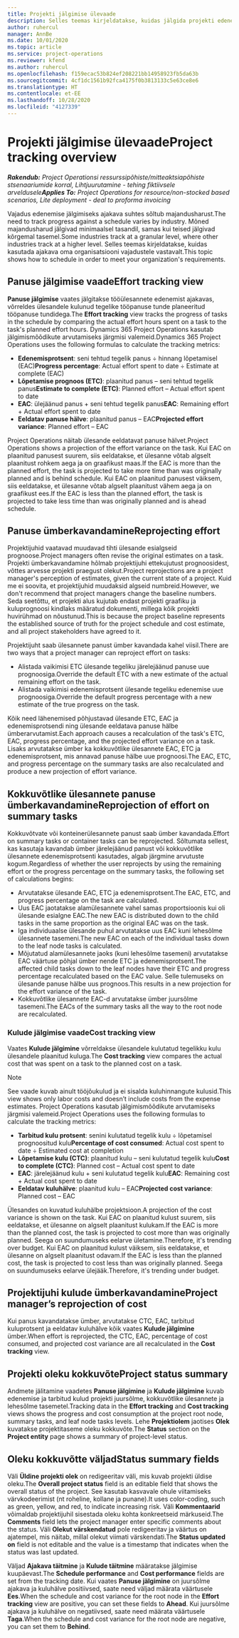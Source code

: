 ```yaml
---
title: Projekti jälgimise ülevaade
description: Selles teemas kirjeldatakse, kuidas jälgida projekti edenemist ja tarbitud kulusid.
author: ruhercul
manager: AnnBe
ms.date: 10/01/2020
ms.topic: article
ms.service: project-operations
ms.reviewer: kfend
ms.author: ruhercul
ms.openlocfilehash: f159ecac53b824ef208221bb14958923fb5da63b
ms.sourcegitcommit: 4cf1dc1561b92fca4175f0b3813133c5e63ce8e6
ms.translationtype: HT
ms.contentlocale: et-EE
ms.lasthandoff: 10/28/2020
ms.locfileid: "4127339"
---
```

# <a name="project-tracking-overview"></a><span data-ttu-id="391cc-103">Projekti jälgimise ülevaade</span><span class="sxs-lookup"><span data-stu-id="391cc-103">Project tracking overview</span></span>

<span data-ttu-id="391cc-104">_**Rakendub:** Project Operationsi ressurssipõhiste/mitteaktsiapõhiste stsenaariumide korral,  Lihtjuurutamine - tehing fiktiivsele arveldusele_</span><span class="sxs-lookup"><span data-stu-id="391cc-104">_**Applies To:** Project Operations for resource/non-stocked based scenarios, Lite deployment - deal to proforma invoicing_</span></span>

<span data-ttu-id="391cc-105">Vajadus edenemise jälgimiseks ajakava suhtes sõltub majandusharust.</span><span class="sxs-lookup"><span data-stu-id="391cc-105">The need to track progress against a schedule varies by industry.</span></span> <span data-ttu-id="391cc-106">Mõned majandusharud jälgivad minimaalsel tasandil, samas kui teised jälgivad kõrgemal tasemel.</span><span class="sxs-lookup"><span data-stu-id="391cc-106">Some industries track at a granular level, where other industries track at a higher level.</span></span> <span data-ttu-id="391cc-107">Selles teemas kirjeldatakse, kuidas kasutada ajakava oma organisatsiooni vajadustele vastavalt.</span><span class="sxs-lookup"><span data-stu-id="391cc-107">This topic shows how to schedule in order to meet your organization's requirements.</span></span>

## <a name="effort-tracking-view"></a><span data-ttu-id="391cc-108">Panuse jälgimise vaade</span><span class="sxs-lookup"><span data-stu-id="391cc-108">Effort tracking view</span></span>

<span data-ttu-id="391cc-109">**Panuse jälgimise** vaates jälgitakse tööülesannete edenemist ajakavas, võrreldes ülesandele kulunud tegelike tööpanuse tunde planeeritud tööpanuse tundidega.</span><span class="sxs-lookup"><span data-stu-id="391cc-109">The **Effort tracking** view tracks the progress of tasks in the schedule by comparing the actual effort hours spent on a task to the task's planned effort hours.</span></span> <span data-ttu-id="391cc-110">Dynamics 365 Project Operations kasutab jälgimismõõdikute arvutamiseks järgmisi valemeid.</span><span class="sxs-lookup"><span data-stu-id="391cc-110">Dynamics 365 Project Operations uses the following formulas to calculate the tracking metrics:</span></span>

- <span data-ttu-id="391cc-111">**Edenemisprotsent**: seni tehtud tegelik panus ÷ hinnang lõpetamisel (EAC)</span><span class="sxs-lookup"><span data-stu-id="391cc-111">**Progress percentage**: Actual effort spent to date ÷ Estimate at complete (EAC)</span></span> 
- <span data-ttu-id="391cc-112">**Lõpetamise prognoos (ETC)**: plaanitud panus – seni tehtud tegelik panus</span><span class="sxs-lookup"><span data-stu-id="391cc-112">**Estimate to complete (ETC)**: Planned effort – Actual effort spent to date</span></span> 
- <span data-ttu-id="391cc-113">**EAC**: ülejäänud panus + seni tehtud tegelik panus</span><span class="sxs-lookup"><span data-stu-id="391cc-113">**EAC**: Remaining effort + Actual effort spent to date</span></span> 
- <span data-ttu-id="391cc-114">**Eeldatav panuse hälve**: plaanitud panus – EAC</span><span class="sxs-lookup"><span data-stu-id="391cc-114">**Projected effort variance**: Planned effort – EAC</span></span>

<span data-ttu-id="391cc-115">Project Operations näitab ülesande eeldatavat panuse hälvet.</span><span class="sxs-lookup"><span data-stu-id="391cc-115">Project Operations shows a projection of the effort variance on the task.</span></span> <span data-ttu-id="391cc-116">Kui EAC on plaanitud panusest suurem, siis eeldatakse, et ülesanne võtab algselt plaanitust rohkem aega ja on graafikust maas.</span><span class="sxs-lookup"><span data-stu-id="391cc-116">If the EAC is more than the planned effort, the task is projected to take more time than was originally planned and is behind schedule.</span></span> <span data-ttu-id="391cc-117">Kui EAC on plaanitud panusest väiksem, siis eeldatakse, et ülesanne võtab algselt plaanitust vähem aega ja on graafikust ees.</span><span class="sxs-lookup"><span data-stu-id="391cc-117">If the EAC is less than the planned effort, the task is projected to take less time than was originally planned and is ahead schedule.</span></span>

## <a name="reprojecting-effort"></a><span data-ttu-id="391cc-118">Panuse ümberkavandamine</span><span class="sxs-lookup"><span data-stu-id="391cc-118">Reprojecting effort</span></span>

<span data-ttu-id="391cc-119">Projektijuhid vaatavad muudavad tihti ülesande esialgseid prognoose.</span><span class="sxs-lookup"><span data-stu-id="391cc-119">Project managers often revise the original estimates on a task.</span></span> <span data-ttu-id="391cc-120">Projekti ümberkavandamine hõlmab projektijuhi ettekujutust prognoosidest, võttes arvesse projekti praegust olekut.</span><span class="sxs-lookup"><span data-stu-id="391cc-120">Project reprojections are a project manager's perception of estimates, given the current state of a project.</span></span> <span data-ttu-id="391cc-121">Kuid me ei soovita, et projektijuhid muudaksid algseid numbreid.</span><span class="sxs-lookup"><span data-stu-id="391cc-121">However, we don't recommend that project managers change the baseline numbers.</span></span> <span data-ttu-id="391cc-122">Seda seetõttu, et projekti alus kujutab endast projekti graafiku ja kuluprognoosi kindlaks määratud dokumenti, millega kõik projekti huvirühmad on nõustunud.</span><span class="sxs-lookup"><span data-stu-id="391cc-122">This is because the project baseline represents the established source of truth for the project schedule and cost estimate, and all project stakeholders have agreed to it.</span></span>

<span data-ttu-id="391cc-123">Projektijuht saab ülesannete panust ümber kavandada kahel viisil.</span><span class="sxs-lookup"><span data-stu-id="391cc-123">There are two ways that a project manager can reproject effort on tasks:</span></span>

- <span data-ttu-id="391cc-124">Alistada vaikimisi ETC ülesande tegeliku järelejäänud panuse uue prognoosiga.</span><span class="sxs-lookup"><span data-stu-id="391cc-124">Override the default ETC with a new estimate of the actual remaining effort on the task.</span></span> 
- <span data-ttu-id="391cc-125">Alistada vaikimisi edenemisprotsent ülesande tegeliku edenemise uue prognoosiga.</span><span class="sxs-lookup"><span data-stu-id="391cc-125">Override the default progress percentage with a new estimate of the true progress on the task.</span></span>

<span data-ttu-id="391cc-126">Kõik need lähenemised põhjustavad ülesande ETC, EAC ja edenemisprotsendi ning ülesande eeldatava panuse hälbe ümberarvutamist.</span><span class="sxs-lookup"><span data-stu-id="391cc-126">Each approach causes a recalculation of the task's ETC, EAC, progress percentage, and the projected effort variance on a task.</span></span> <span data-ttu-id="391cc-127">Lisaks arvutatakse ümber ka kokkuvõtlike ülesannete EAC, ETC ja edenemisprotsent, mis annavad panuse hälbe uue prognoosi.</span><span class="sxs-lookup"><span data-stu-id="391cc-127">The EAC, ETC, and progress percentage on the summary tasks are also recalculated and produce a new projection of effort variance.</span></span>

## <a name="reprojection-of-effort-on-summary-tasks"></a><span data-ttu-id="391cc-128">Kokkuvõtlike ülesannete panuse ümberkavandamine</span><span class="sxs-lookup"><span data-stu-id="391cc-128">Reprojection of effort on summary tasks</span></span>

<span data-ttu-id="391cc-129">Kokkuvõtvate või konteinerülesannete panust saab ümber kavandada.</span><span class="sxs-lookup"><span data-stu-id="391cc-129">Effort on summary tasks or container tasks can be reprojected.</span></span> <span data-ttu-id="391cc-130">Sõltumata sellest, kas kasutaja kavandab ümber järelejäänud panust või kokkuvõtlike ülesannete edenemisprotsenti kasutades, algab järgmine arvutuste kogum.</span><span class="sxs-lookup"><span data-stu-id="391cc-130">Regardless of whether the user reprojects by using the remaining effort or the progress percentage on the summary tasks, the following set of calculations begins:</span></span>

- <span data-ttu-id="391cc-131">Arvutatakse ülesande EAC, ETC ja edenemisprotsent.</span><span class="sxs-lookup"><span data-stu-id="391cc-131">The EAC, ETC, and progress percentage on the task are calculated.</span></span>
- <span data-ttu-id="391cc-132">Uus EAC jaotatakse alamülesannete vahel samas proportsioonis kui oli ülesande esialgne EAC.</span><span class="sxs-lookup"><span data-stu-id="391cc-132">The new EAC is distributed down to the child tasks in the same proportion as the original EAC was on the task.</span></span>
- <span data-ttu-id="391cc-133">Iga individuaalse ülesande puhul arvutatakse uus EAC kuni lehesõlme ülesannete tasemeni.</span><span class="sxs-lookup"><span data-stu-id="391cc-133">The new EAC on each of the individual tasks down to the leaf node tasks is calculated.</span></span> 
- <span data-ttu-id="391cc-134">Mõjutatud alamülesannete jaoks (kuni lehesõlme tasemeni) arvutatakse EAC väärtuse põhjal ümber nende ETC ja edenemisprotsent.</span><span class="sxs-lookup"><span data-stu-id="391cc-134">The affected child tasks down to the leaf nodes have their ETC and progress percentage recalculated based on the EAC value.</span></span> <span data-ttu-id="391cc-135">Selle tulemuseks on ülesande panuse hälbe uus prognoos.</span><span class="sxs-lookup"><span data-stu-id="391cc-135">This results in a new projection for the effort variance of the task.</span></span> 
- <span data-ttu-id="391cc-136">Kokkuvõtlike ülesannete EAC-d arvutatakse ümber juursõlme tasemeni.</span><span class="sxs-lookup"><span data-stu-id="391cc-136">The EACs of the summary tasks all the way to the root node are recalculated.</span></span>

### <a name="cost-tracking-view"></a><span data-ttu-id="391cc-137">Kulude jälgimise vaade</span><span class="sxs-lookup"><span data-stu-id="391cc-137">Cost tracking view</span></span> 

<span data-ttu-id="391cc-138">Vaates **Kulude jälgimine** võrreldakse ülesandele kulutatud tegelikku kulu ülesandele plaanitud kuluga.</span><span class="sxs-lookup"><span data-stu-id="391cc-138">The **Cost tracking** view compares the actual cost that was spent on a task to the planned cost on a task.</span></span> 

> [!NOTE]
> <span data-ttu-id="391cc-139">See vaade kuvab ainult tööjõukulud ja ei sisalda kuluhinnangute kulusid.</span><span class="sxs-lookup"><span data-stu-id="391cc-139">This view shows only labor costs and doesn’t include costs from the expense estimates.</span></span> <span data-ttu-id="391cc-140">Project Operations kasutab jälgimismõõdikute arvutamiseks järgmisi valemeid.</span><span class="sxs-lookup"><span data-stu-id="391cc-140">Project Operations uses the following formulas to calculate the tracking metrics:</span></span>

- <span data-ttu-id="391cc-141">**Tarbitud kulu protsent**: senini kulutatud tegelik kulu ÷ lõpetamisel prognoositud kulu</span><span class="sxs-lookup"><span data-stu-id="391cc-141">**Percentage of cost consumed**: Actual cost spent to date ÷ Estimated cost at completion</span></span>
- <span data-ttu-id="391cc-142">**Lõpetamise kulu (CTC)**: plaanitud kulu – seni kulutatud tegelik kulu</span><span class="sxs-lookup"><span data-stu-id="391cc-142">**Cost to complete (CTC)**: Planned cost – Actual cost spent to date</span></span>
- <span data-ttu-id="391cc-143">**EAC**: järelejäänud kulu + seni kulutatud tegelik kulu</span><span class="sxs-lookup"><span data-stu-id="391cc-143">**EAC**: Remaining cost + Actual cost spent to date</span></span>
- <span data-ttu-id="391cc-144">**Eeldatav kuluhälve**: plaanitud kulu – EAC</span><span class="sxs-lookup"><span data-stu-id="391cc-144">**Projected cost variance**: Planned cost – EAC</span></span>

<span data-ttu-id="391cc-145">Ülesandes on kuvatud kuluhälbe projektsioon.</span><span class="sxs-lookup"><span data-stu-id="391cc-145">A projection of the cost variance is shown on the task.</span></span> <span data-ttu-id="391cc-146">Kui EAC on plaanitud kulust suurem, siis eeldatakse, et ülesanne on algselt plaanitust kulukam.</span><span class="sxs-lookup"><span data-stu-id="391cc-146">If the EAC is more than the planned cost, the task is projected to cost more than was originally planned.</span></span> <span data-ttu-id="391cc-147">Seega on suundumuseks eelarve ületamine.</span><span class="sxs-lookup"><span data-stu-id="391cc-147">Therefore, it's trending over budget.</span></span> <span data-ttu-id="391cc-148">Kui EAC on plaanitud kulust väiksem, siis eeldatakse, et ülesanne on algselt plaanitust odavam.</span><span class="sxs-lookup"><span data-stu-id="391cc-148">If the EAC is less than the planned cost, the task is projected to cost less than was originally planned.</span></span> <span data-ttu-id="391cc-149">Seega on suundumuseks eelarve ülejääk.</span><span class="sxs-lookup"><span data-stu-id="391cc-149">Therefore, it's trending under budget.</span></span>

## <a name="project-managers-reprojection-of-cost"></a><span data-ttu-id="391cc-150">Projektijuhi kulude ümberkavandamine</span><span class="sxs-lookup"><span data-stu-id="391cc-150">Project manager’s reprojection of cost</span></span>

<span data-ttu-id="391cc-151">Kui panus kavandatakse ümber, arvutatakse CTC, EAC, tarbitud kuluprotsent ja eeldatav kuluhälve kõik vaates **Kulude jälgimine** ümber.</span><span class="sxs-lookup"><span data-stu-id="391cc-151">When effort is reprojected, the CTC, EAC, percentage of cost consumed, and projected cost variance are all recalculated in the **Cost tracking** view.</span></span>

## <a name="project-status-summary"></a><span data-ttu-id="391cc-152">Projekti oleku kokkuvõte</span><span class="sxs-lookup"><span data-stu-id="391cc-152">Project status summary</span></span>

<span data-ttu-id="391cc-153">Andmete jälitamine vaadetes **Panuse jälgimine** ja **Kulude jälgimine** kuvab edenemise ja tarbitud kulud projekti juursõlme, kokkuvõtlike ülesannete ja lehesõlme tasemetel.</span><span class="sxs-lookup"><span data-stu-id="391cc-153">Tracking data in the **Effort tracking** and **Cost tracking** views shows the progress and cost consumption at the project root node, summary tasks, and leaf node tasks levels.</span></span> <span data-ttu-id="391cc-154">Lehe **Projektiolem** jaotises **Olek** kuvatakse projektitaseme oleku kokkuvõte.</span><span class="sxs-lookup"><span data-stu-id="391cc-154">The **Status** section on the **Project entity** page shows a summary of project-level status.</span></span>

## <a name="status-summary-fields"></a><span data-ttu-id="391cc-155">Oleku kokkuvõtte väljad</span><span class="sxs-lookup"><span data-stu-id="391cc-155">Status summary fields</span></span>

<span data-ttu-id="391cc-156">Väli **Üldine projekti olek** on redigeeritav väli, mis kuvab projekti üldise oleku.</span><span class="sxs-lookup"><span data-stu-id="391cc-156">The **Overall project status** field is an editable field that shows the overall status of the project.</span></span> <span data-ttu-id="391cc-157">See kasutab kasvavale ohule viitamiseks värvkodeerimist (nt roheline, kollane ja punane).</span><span class="sxs-lookup"><span data-stu-id="391cc-157">It uses color-coding, such as green, yellow, and red, to indicate increasing risk.</span></span> <span data-ttu-id="391cc-158">Väli **Kommentaarid** võimaldab projektijuhil sisestada oleku kohta konkreetseid märkuseid.</span><span class="sxs-lookup"><span data-stu-id="391cc-158">The **Comments** field lets the project manager enter specific comments about the status.</span></span> <span data-ttu-id="391cc-159">Väli **Olekut värskendatud** pole redigeeritav ja väärtus on ajatempel, mis näitab, millal olekut viimati värskendati.</span><span class="sxs-lookup"><span data-stu-id="391cc-159">The **Status updated on** field is not editable and the value is a timestamp that indicates when the status was last updated.</span></span>

<span data-ttu-id="391cc-160">Väljad **Ajakava täitmine** ja **Kulude täitmine** määratakse jälgimise kuupäevast.</span><span class="sxs-lookup"><span data-stu-id="391cc-160">The **Schedule performance** and **Cost performance** fields are set from the tracking date.</span></span> <span data-ttu-id="391cc-161">Kui vaates **Panuse jälgimine** on juursõlme ajakava ja kuluhälve positiivsed, saate need väljad määrata väärtusele **Ees**.</span><span class="sxs-lookup"><span data-stu-id="391cc-161">When the schedule and cost variance for the root node in the **Effort tracking** view are positive, you can set these fields to **Ahead**.</span></span> <span data-ttu-id="391cc-162">Kui juursõlme ajakava ja kuluhälve on negatiivsed, saate need määrata väärtusele **Taga**.</span><span class="sxs-lookup"><span data-stu-id="391cc-162">When the schedule and cost variance for the root node are negative, you can set them to **Behind**.</span></span>
